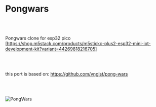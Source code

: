 # Pongwars

</br>
</br>

Pongwars clone for esp32 pico [https://shop.m5stack.com/products/m5stickc-plus2-esp32-mini-iot-development-kit?variant=44269818216705]

</br>
</br>

this port is based on: https://github.com/vnglst/pong-wars

</br>
</br>

![PongWars](https://github.com/agathebower/Pongwars/blob/main/PownWars.gif?raw=true=400x250)
